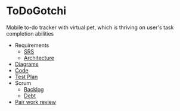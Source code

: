 # ToDoGotchi

Mobile to-do tracker with virtual pet, which is thriving on user's task completion abilities

- Requirements
   - [SRS](https://github.com/octolera/ToDoGotchi/blob/main/Requirements/SRS.md)
   - [Architecture](https://github.com/octolera/ToDoGotchi/blob/main/Requirements/Arch.md)
- [Diagrams](https://github.com/octolera/ToDoGotchi/blob/main/Diagrams/description/README.md)
- [Code](https://github.com/octolera/ToDoGotchi/tree/main/Code)
- [Test Plan](https://github.com/octolera/ToDoGotchi/blob/main/Tests/TestPlan.md)
- Scrum
  - [Backlog](https://github.com/octolera/ToDoGotchi/blob/main/Scrum/Backlog.md)
  - [Debt](https://github.com/octolera/ToDoGotchi/blob/main/Scrum/Tech-debt.md)
- [Pair work review](https://github.com/octolera/ToDoGotchi/blob/main/WorkReview/review.md)

